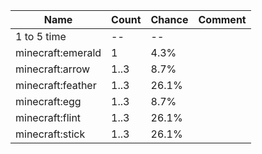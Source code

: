 | Name              | Count | Chance | Comment |
| ----------------- | ----- | ------ | ------- |
| 1 to 5 time       |    -- |     -- |         |
| minecraft:emerald |     1 |   4.3% |         |
| minecraft:arrow   |  1..3 |   8.7% |         |
| minecraft:feather |  1..3 |  26.1% |         |
| minecraft:egg     |  1..3 |   8.7% |         |
| minecraft:flint   |  1..3 |  26.1% |         |
| minecraft:stick   |  1..3 |  26.1% |         |